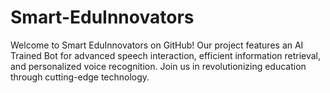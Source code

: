 # Smart-EduInnovators
Welcome to Smart EduInnovators on GitHub! Our project features an AI Trained Bot for advanced speech interaction, efficient information retrieval, and personalized voice recognition. Join us in revolutionizing education through cutting-edge technology.
